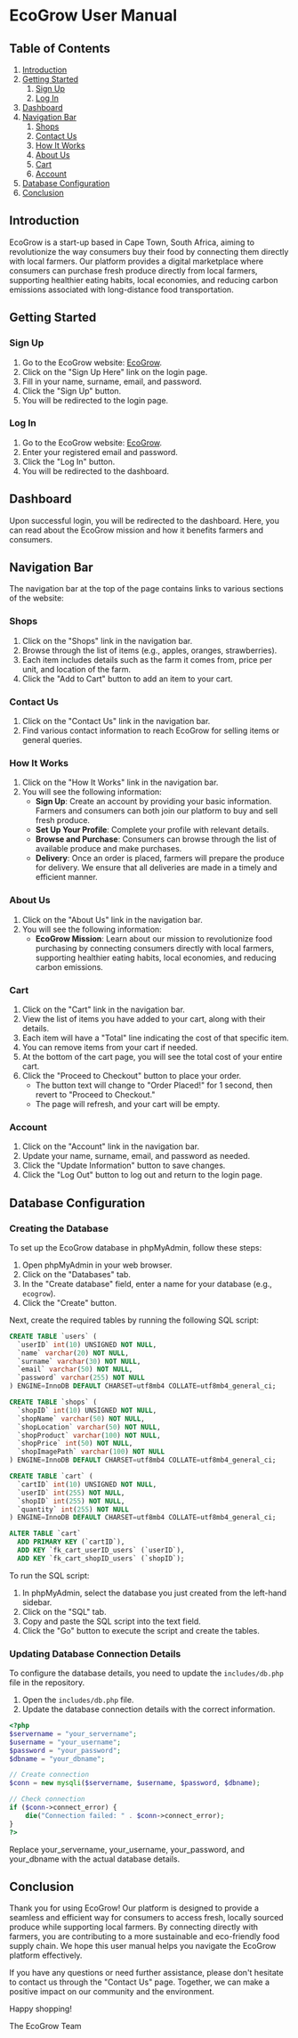 # EcoGrow User Manual

## Table of Contents
1. [Introduction](#introduction)
2. [Getting Started](#getting-started)
    1. [Sign Up](#sign-up)
    2. [Log In](#log-in)
3. [Dashboard](#dashboard)
4. [Navigation Bar](#navigation-bar)
    1. [Shops](#shops)
    2. [Contact Us](#contact-us)
    3. [How It Works](#how-it-works)
    4. [About Us](#about-us)
    5. [Cart](#cart)
    6. [Account](#account)
5. [Database Configuration](#database-configuration)
6. [Conclusion](#conclusion)

## Introduction
EcoGrow is a start-up based in Cape Town, South Africa, aiming to revolutionize the way consumers buy their food by connecting them directly with local farmers. Our platform provides a digital marketplace where consumers can purchase fresh produce directly from local farmers, supporting healthier eating habits, local economies, and reducing carbon emissions associated with long-distance food transportation.

## Getting Started

### Sign Up
1. Go to the EcoGrow website: [EcoGrow](http://ecogrow.free.nf).
2. Click on the "Sign Up Here" link on the login page.
3. Fill in your name, surname, email, and password.
4. Click the "Sign Up" button.
5. You will be redirected to the login page.

### Log In
1. Go to the EcoGrow website: [EcoGrow](http://ecogrow.free.nf).
2. Enter your registered email and password.
3. Click the "Log In" button.
4. You will be redirected to the dashboard.

## Dashboard
Upon successful login, you will be redirected to the dashboard. Here, you can read about the EcoGrow mission and how it benefits farmers and consumers. 

## Navigation Bar
The navigation bar at the top of the page contains links to various sections of the website:

### Shops
1. Click on the "Shops" link in the navigation bar.
2. Browse through the list of items (e.g., apples, oranges, strawberries).
3. Each item includes details such as the farm it comes from, price per unit, and location of the farm.
4. Click the "Add to Cart" button to add an item to your cart.

### Contact Us
1. Click on the "Contact Us" link in the navigation bar.
2. Find various contact information to reach EcoGrow for selling items or general queries.

### How It Works
1. Click on the "How It Works" link in the navigation bar.
2. You will see the following information:
    - **Sign Up**: Create an account by providing your basic information. Farmers and consumers can both join our platform to buy and sell fresh produce.
    - **Set Up Your Profile**: Complete your profile with relevant details.
    - **Browse and Purchase**: Consumers can browse through the list of available produce and make purchases.
    - **Delivery**: Once an order is placed, farmers will prepare the produce for delivery. We ensure that all deliveries are made in a timely and efficient manner.

### About Us
1. Click on the "About Us" link in the navigation bar.
2. You will see the following information:
    - **EcoGrow Mission**: Learn about our mission to revolutionize food purchasing by connecting consumers directly with local farmers, supporting healthier eating habits, local economies, and reducing carbon emissions.

### Cart
1. Click on the "Cart" link in the navigation bar.
2. View the list of items you have added to your cart, along with their details.
3. Each item will have a "Total" line indicating the cost of that specific item.
4. You can remove items from your cart if needed.
5. At the bottom of the cart page, you will see the total cost of your entire cart.
6. Click the "Proceed to Checkout" button to place your order.
    - The button text will change to "Order Placed!" for 1 second, then revert to "Proceed to Checkout."
    - The page will refresh, and your cart will be empty.

### Account
1. Click on the "Account" link in the navigation bar.
2. Update your name, surname, email, and password as needed.
3. Click the "Update Information" button to save changes.
4. Click the "Log Out" button to log out and return to the login page.

## Database Configuration

### Creating the Database
To set up the EcoGrow database in phpMyAdmin, follow these steps:

1. Open phpMyAdmin in your web browser.
2. Click on the "Databases" tab.
3. In the "Create database" field, enter a name for your database (e.g., `ecogrow`).
4. Click the "Create" button.

Next, create the required tables by running the following SQL script:

```sql
CREATE TABLE `users` (
  `userID` int(10) UNSIGNED NOT NULL,
  `name` varchar(20) NOT NULL,
  `surname` varchar(30) NOT NULL,
  `email` varchar(50) NOT NULL,
  `password` varchar(255) NOT NULL
) ENGINE=InnoDB DEFAULT CHARSET=utf8mb4 COLLATE=utf8mb4_general_ci;

CREATE TABLE `shops` (
  `shopID` int(10) UNSIGNED NOT NULL,
  `shopName` varchar(50) NOT NULL,
  `shopLocation` varchar(50) NOT NULL,
  `shopProduct` varchar(100) NOT NULL,
  `shopPrice` int(50) NOT NULL,
  `shopImagePath` varchar(100) NOT NULL
) ENGINE=InnoDB DEFAULT CHARSET=utf8mb4 COLLATE=utf8mb4_general_ci;

CREATE TABLE `cart` (
  `cartID` int(10) UNSIGNED NOT NULL,
  `userID` int(255) NOT NULL,
  `shopID` int(255) NOT NULL,
  `quantity` int(255) NOT NULL
) ENGINE=InnoDB DEFAULT CHARSET=utf8mb4 COLLATE=utf8mb4_general_ci;

ALTER TABLE `cart`
  ADD PRIMARY KEY (`cartID`),
  ADD KEY `fk_cart_userID_users` (`userID`),
  ADD KEY `fk_cart_shopID_users` (`shopID`);
  ```
  To run the SQL script:

1. In phpMyAdmin, select the database you just created from the left-hand sidebar.
2. Click on the "SQL" tab.
3. Copy and paste the SQL script into the text field.
4. Click the "Go" button to execute the script and create the tables.

### Updating Database Connection Details

To configure the database details, you need to update the `includes/db.php` file in the repository.

1. Open the `includes/db.php` file.
2. Update the database connection details with the correct information.

```php
<?php
$servername = "your_servername";
$username = "your_username";
$password = "your_password";
$dbname = "your_dbname";

// Create connection
$conn = new mysqli($servername, $username, $password, $dbname);

// Check connection
if ($conn->connect_error) {
    die("Connection failed: " . $conn->connect_error);
}
?>
```
Replace your_servername, your_username, your_password, and your_dbname with the actual database details.

## Conclusion
Thank you for using EcoGrow! Our platform is designed to provide a seamless and efficient way for consumers to access fresh, locally sourced produce while supporting local farmers. By connecting directly with farmers, you are contributing to a more sustainable and eco-friendly food supply chain. We hope this user manual helps you navigate the EcoGrow platform effectively. 

If you have any questions or need further assistance, please don't hesitate to contact us through the "Contact Us" page. Together, we can make a positive impact on our community and the environment.

Happy shopping!

The EcoGrow Team